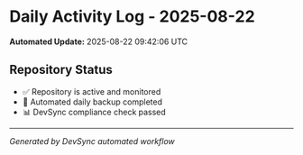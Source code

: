 # Daily Activity Log - 2025-08-22

**Automated Update:** 2025-08-22 09:42:06 UTC

## Repository Status
- ✅ Repository is active and monitored
- 🔄 Automated daily backup completed
- 📊 DevSync compliance check passed

---
*Generated by DevSync automated workflow*
